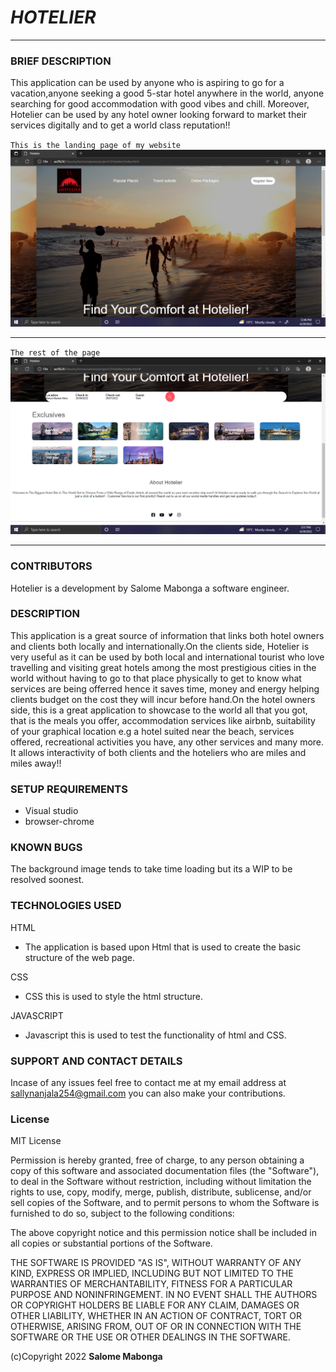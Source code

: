 # _**HOTELIER**_
---
###  **BRIEF DESCRIPTION**
This application can be used by anyone who is aspiring to go for a vacation,anyone seeking a good 5-star hotel anywhere in the world, anyone searching for good accommodation with good vibes and chill. Moreover, Hotelier can be used by any hotel owner looking forward to market their services digitally and to get a world class reputation!!

`This is the landing page of my website`
![Backgound.img](images/Screenshot%20(34).png)

---

`The rest of the page`
![Backgound1.img](images/Screenshot%20(35).png)

---

### **CONTRIBUTORS**
Hotelier is a development by Salome Mabonga a software engineer.
### **DESCRIPTION**
This application is a great source of information that links both hotel owners and clients both locally and internationally.On the clients side, Hotelier is very useful as it can be used by both local and international tourist who love travelling and visiting great hotels among the most prestigious cities in the world without having to go to that place physically to get to know what services are being offerred hence it saves time, money and energy helping clients budget on the cost they will incur before hand.On the hotel owners side, this is a great application to showcase to the world all that you got, that is the meals you offer, accommodation services like airbnb, suitability of your graphical location e.g a hotel suited near the beach, services offered, recreational activities you have, any other services and many more. It allows interactivity of both clients and the hoteliers who are miles and miles away!!

### **SETUP REQUIREMENTS**

- Visual studio
- browser-chrome

### **KNOWN BUGS**
The background image tends to take time loading but its a WIP to be resolved soonest.
### **TECHNOLOGIES USED**
HTML

- The application is based upon Html that is used to create the basic structure of the web page.

CSS

- CSS this is used to style the html structure. 

JAVASCRIPT

- Javascript this is used to test the functionality of html and CSS.
### **SUPPORT AND CONTACT DETAILS**
Incase of any issues feel free to contact me at my email address at [sallynanjala254@gmail.com](sallynanjala254@gmail.com) you can also make your contributions.
### **License**
MIT License

Permission is hereby granted, free of charge, to any person obtaining a copy of this software and associated documentation files (the "Software"), to deal in the Software without restriction, including without limitation the rights to use, copy, modify, merge, publish, distribute, sublicense, and/or sell copies of the Software, and to permit persons to whom the Software is furnished to do so, subject to the following conditions:

The above copyright notice and this permission notice shall be included in all copies or substantial portions of the Software.

THE SOFTWARE IS PROVIDED "AS IS", WITHOUT WARRANTY OF ANY KIND, EXPRESS OR IMPLIED, INCLUDING BUT NOT LIMITED TO THE WARRANTIES OF MERCHANTABILITY, FITNESS FOR A PARTICULAR PURPOSE AND NONINFRINGEMENT. IN NO EVENT SHALL THE AUTHORS OR COPYRIGHT HOLDERS BE LIABLE FOR ANY CLAIM, DAMAGES OR OTHER LIABILITY, WHETHER IN AN ACTION OF CONTRACT, TORT OR OTHERWISE, ARISING FROM, OUT OF OR IN CONNECTION WITH THE SOFTWARE OR THE USE OR OTHER DEALINGS IN THE SOFTWARE.

 (c)Copyright 2022 **Salome Mabonga**